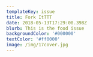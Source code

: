 ```yaml
---
templateKey: issue
title: Fork ItTTT
date: 2018-05-13T17:29:00.398Z
blurb: This is the food issue
backgroundColor: '#000000'
textColor: '#ff0000'
image: /img/17cover.jpg
---
```


